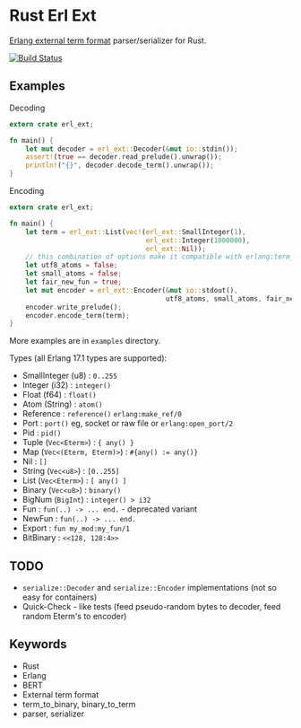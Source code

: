 Rust Erl Ext
============

[Erlang external term format](http://erlang.org/doc/apps/erts/erl_ext_dist.html)
parser/serializer for Rust.

[![Build Status](https://travis-ci.org/seriyps/rust-erl-ext.png?branch=master)](https://travis-ci.org/seriyps/rust-erl-ext)

Examples
-------

Decoding

```rust
extern crate erl_ext;

fn main() {
    let mut decoder = erl_ext::Decoder(&mut io::stdin());
    assert!(true == decoder.read_prelude().unwrap());
    println!("{}", decoder.decode_term().unwrap());
}
```

Encoding

```rust
extern crate erl_ext;

fn main() {
    let term = erl_ext::List(vec!(erl_ext::SmallInteger(1),
                                  erl_ext::Integer(1000000),
                                  erl_ext::Nil));
    // this combination of options make it compatible with erlang:term_to_binary/1
    let utf8_atoms = false;
    let small_atoms = false;
    let fair_new_fun = true;
    let mut encoder = erl_ext::Encoder(&mut io::stdout(),
                                       utf8_atoms, small_atoms, fair_new_fun);
    encoder.write_prelude();
    encoder.encode_term(term);
}
```

More examples are in `examples` directory.

Types (all Erlang 17.1 types are supported):

* SmallInteger (u8)     : `0..255`
* Integer (i32)         : `integer()`
* Float (f64)           : `float()`
* Atom (String)         : `atom()`
* Reference             : `reference()` `erlang:make_ref/0`
* Port                  : `port()` eg, socket or raw file or `erlang:open_port/2`
* Pid                   : `pid()`
* Tuple (`Vec<Eterm>`)  : `{ any() }`
* Map (`Vec<(Eterm, Eterm)>`) : `#{any() := any()}`
* Nil                   : `[]`
* String (`Vec<u8>`)    : `[0..255]`
* List (`Vec<Eterm>`)   : `[ any() ]`
* Binary (`Vec<u8>`)    : `binary()`
* BigNum (`BigInt`)     : `integer() > i32`
* Fun                   : `fun(..) -> ... end.` - deprecated variant
* NewFun                : `fun(..) -> ... end.`
* Export                : `fun my_mod:my_fun/1`
* BitBinary             : `<<128, 128:4>>`


TODO
----

* `serialize::Decoder` and `serialize::Encoder` implementations (not so easy for containers)
* Quick-Check - like tests (feed pseudo-random bytes to decoder, feed random Eterm's to encoder)

Keywords
--------

* Rust
* Erlang
* BERT
* External term format
* term_to_binary, binary_to_term
* parser, serializer
